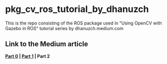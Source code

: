 

# pkg_cv_ros_tutorial_by_dhanuzch
This is the repo consisting of the ROS package used in "Using OpenCV with Gazebo in ROS" tutorial series by dhanuzch.medium.com

## Link to the Medium article
**[Part 0](https://dhanuzch.medium.com/using-opencv-with-gazebo-in-robot-operating-system-ros-part-0-getting-everything-set-up-b60d4b2e472e) | [Part 1](https://dhanuzch.medium.com/using-opencv-with-gazebo-in-robot-operating-system-ros-part-1-display-real-time-video-feed-a98c078c708b) | Part 2** 
